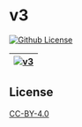 # v3

[![Github License](https://img.shields.io/github/license/setetres/v3.svg)](https://github.com/setetres/v3/blob/master/LICENSE)

| [![v3](https://setetres.s3.amazonaws.com/setetres.st/img/share-v3.png?v=4&raw=true)](http://v3.setetres.st) |
| ----------------------------------------------------------------------------------------------------------- |

License
-------

[CC-BY-4.0]

[http://v3.setetres.st]: http://v3.setetres.st
[CC-BY-4.0]: http://creativecommons.org/licenses/by/4.0
